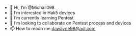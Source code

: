 - 👋 Hi, I’m @Michail098
- 👀 I’m interested in Hak5 devices 
- 🌱 I’m currently learning Pentest
- 💞️ I’m looking to collaborate on Pentest process and devices
- 📫 How to reach me dawayne98@aol.com

<!---
Michail098/Michail098 is a ✨ special ✨ repository because its `README.md` (this file) appears on your GitHub profile.
You can click the Preview link to take a look at your changes.
--->
